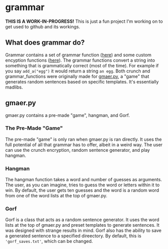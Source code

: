 # grammar
**THIS IS A WORK-IN-PROGRESS!** This is just a fun project I'm working on to get used to github and its workings. <br>
## What does grammar do?
Grammar contains a set of grammar function ([here](https://github.com/dirkwind/grammar/blob/master/grammar_functions.py "grammar_functions.py"))
and some custom encyption functions ([here](https://github.com/dirkwind/grammar/blob/master/crunch.py "crunch.py")).
The grammar functions convert a string into something that is grammatically correct (most of the time). For example if you say ```add_a("egg")```
it would return a string `an egg`. Both crunch and grammar_functions were originally made for [gmaer.py](https://github.com/dirkwind/grammar/blob/master/game/gmaer.py),
a "game" that generates random sentences based on specific templates. It's essentially madlibs.
## gmaer.py
gmaer.py contains a pre-made "game", hangman, and Gorf.
### The Pre-Made "Game"
The pre-made "game" is only ran when gmaer.py is ran directly. It uses the full potential of all that grammar has to offer, albeit in a weird way.
The user can use the crunch encryption, random sentence generator, and play hangman.
### Hangman
The hangman function takes a word and number of guesses as arguments. The user, as you can imagine, tries to guess the word or letters within it to win.
By default, the user gets ten guesses and the word is a random word from one of the word lists at the top of gmaer.py.
### Gorf
Gorf is a class that acts as a random sentence generator. It uses the word lists at the top of gmaer.py and preset templates to generate sentences.
It was designed with strange results in mind. Gorf also has the ability to save a generated sentence to a specified direectory. By default, this is `'gorf_saves.txt'`, which can be changed.
